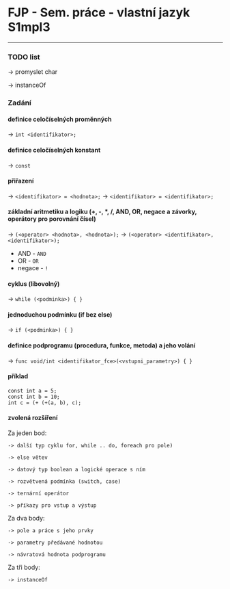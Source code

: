     
# FJP - Sem. práce - vlastní jazyk S1mpl3
__________________________________________
### TODO list
   
   -> promyslet char
 
   -> instanceOf

### Zadání
#### definice celočíselných proměnných
   -> `int <identifikator>;`

#### definice celočíselných konstant
   -> `const`

#### přiřazení 
   -> `<identifikator> = <hodnota>;`
   -> `<identifikator> = <identifikator>;`

#### základní aritmetiku a logiku (+, -, *, /, AND, OR, negace a závorky, operátory pro porovnání čísel)
   -> `(<operator> <hodnota>, <hodnota>);`
   -> `(<operator> <identifikator>, <identifikator>);`
   - AND - `AND` 
   - OR - `OR`
   - negace - `!`

#### cyklus (libovolný)
   -> `while (<podminka>) { }`

#### jednoduchou podmínku (if bez else)
   -> `if (<podminka>) { }`

#### definice podprogramu (procedura, funkce, metoda) a jeho volání
   -> `func void/int <identifikator_fce>(<vstupni_parametry>) { }`
   
#### příklad
   ```
   const int a = 5;
   const int b = 10;
   int c = (+ (+(a, b), c);
   ```
#### zvolená rozšíření
Za jeden bod:

    -> další typ cyklu for, while .. do, foreach pro pole)
    
    -> else větev
    
    -> datový typ boolean a logické operace s ním
    
    -> rozvětvená podmínka (switch, case)
    
    -> ternární operátor
    
    -> příkazy pro vstup a výstup
    
Za dva body:

    -> pole a práce s jeho prvky
    
    -> parametry předávané hodnotou
    
    -> návratová hodnota podprogramu
    
Za tři body:

    -> instanceOf
